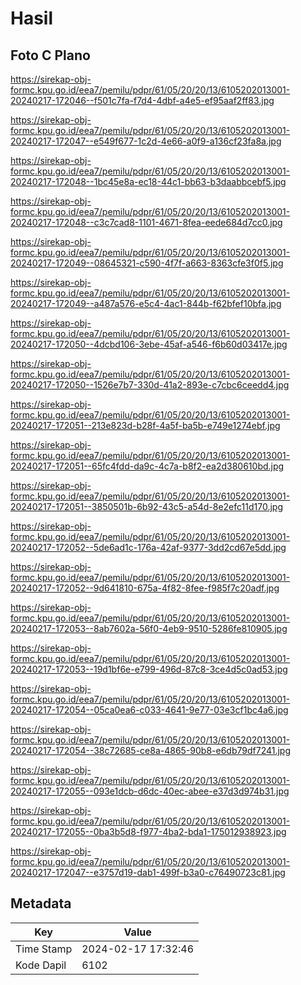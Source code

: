 # Hasil

## Foto C Plano

https://sirekap-obj-formc.kpu.go.id/eea7/pemilu/pdpr/61/05/20/20/13/6105202013001-20240217-172046--f501c7fa-f7d4-4dbf-a4e5-ef95aaf2ff83.jpg

https://sirekap-obj-formc.kpu.go.id/eea7/pemilu/pdpr/61/05/20/20/13/6105202013001-20240217-172047--e549f677-1c2d-4e66-a0f9-a136cf23fa8a.jpg

https://sirekap-obj-formc.kpu.go.id/eea7/pemilu/pdpr/61/05/20/20/13/6105202013001-20240217-172048--1bc45e8a-ec18-44c1-bb63-b3daabbcebf5.jpg

https://sirekap-obj-formc.kpu.go.id/eea7/pemilu/pdpr/61/05/20/20/13/6105202013001-20240217-172048--c3c7cad8-1101-4671-8fea-eede684d7cc0.jpg

https://sirekap-obj-formc.kpu.go.id/eea7/pemilu/pdpr/61/05/20/20/13/6105202013001-20240217-172049--08645321-c590-4f7f-a663-8363cfe3f0f5.jpg

https://sirekap-obj-formc.kpu.go.id/eea7/pemilu/pdpr/61/05/20/20/13/6105202013001-20240217-172049--a487a576-e5c4-4ac1-844b-f62bfef10bfa.jpg

https://sirekap-obj-formc.kpu.go.id/eea7/pemilu/pdpr/61/05/20/20/13/6105202013001-20240217-172050--4dcbd106-3ebe-45af-a546-f6b60d03417e.jpg

https://sirekap-obj-formc.kpu.go.id/eea7/pemilu/pdpr/61/05/20/20/13/6105202013001-20240217-172050--1526e7b7-330d-41a2-893e-c7cbc6ceedd4.jpg

https://sirekap-obj-formc.kpu.go.id/eea7/pemilu/pdpr/61/05/20/20/13/6105202013001-20240217-172051--213e823d-b28f-4a5f-ba5b-e749e1274ebf.jpg

https://sirekap-obj-formc.kpu.go.id/eea7/pemilu/pdpr/61/05/20/20/13/6105202013001-20240217-172051--65fc4fdd-da9c-4c7a-b8f2-ea2d380610bd.jpg

https://sirekap-obj-formc.kpu.go.id/eea7/pemilu/pdpr/61/05/20/20/13/6105202013001-20240217-172051--3850501b-6b92-43c5-a54d-8e2efc11d170.jpg

https://sirekap-obj-formc.kpu.go.id/eea7/pemilu/pdpr/61/05/20/20/13/6105202013001-20240217-172052--5de6ad1c-176a-42af-9377-3dd2cd67e5dd.jpg

https://sirekap-obj-formc.kpu.go.id/eea7/pemilu/pdpr/61/05/20/20/13/6105202013001-20240217-172052--9d641810-675a-4f82-8fee-f985f7c20adf.jpg

https://sirekap-obj-formc.kpu.go.id/eea7/pemilu/pdpr/61/05/20/20/13/6105202013001-20240217-172053--8ab7602a-56f0-4eb9-9510-5286fe810905.jpg

https://sirekap-obj-formc.kpu.go.id/eea7/pemilu/pdpr/61/05/20/20/13/6105202013001-20240217-172053--19d1bf6e-e799-496d-87c8-3ce4d5c0ad53.jpg

https://sirekap-obj-formc.kpu.go.id/eea7/pemilu/pdpr/61/05/20/20/13/6105202013001-20240217-172054--05ca0ea6-c033-4641-9e77-03e3cf1bc4a6.jpg

https://sirekap-obj-formc.kpu.go.id/eea7/pemilu/pdpr/61/05/20/20/13/6105202013001-20240217-172054--38c72685-ce8a-4865-90b8-e6db79df7241.jpg

https://sirekap-obj-formc.kpu.go.id/eea7/pemilu/pdpr/61/05/20/20/13/6105202013001-20240217-172055--093e1dcb-d6dc-40ec-abee-e37d3d974b31.jpg

https://sirekap-obj-formc.kpu.go.id/eea7/pemilu/pdpr/61/05/20/20/13/6105202013001-20240217-172055--0ba3b5d8-f977-4ba2-bda1-175012938923.jpg

https://sirekap-obj-formc.kpu.go.id/eea7/pemilu/pdpr/61/05/20/20/13/6105202013001-20240217-172047--e3757d19-dab1-499f-b3a0-c76490723c81.jpg


## Metadata

| Key        | Value               |
| ---------- | ------------------- |
| Time Stamp | 2024-02-17 17:32:46 |
| Kode Dapil | 6102                |



